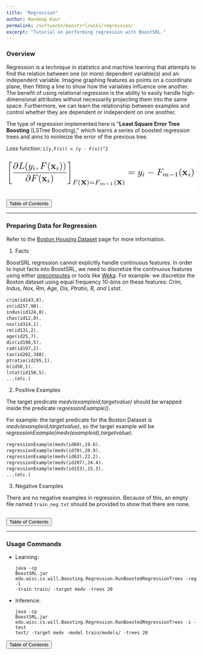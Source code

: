 ```yaml
---
title: "Regression"
author: Navdeep Kaur
permalink: /softwares/boostsrl/wiki/regression/
excerpt: "Tutorial on performing regression with BoostSRL."
---
```


### Overview

Regression is a technique in statistics and machine learning that attempts to find the relation between one (or more) dependent variable(s) and an independent variable. Imagine graphing features as points on a coordinate plane, then fitting a line to show how the variables influence one another. The benefit of using relational regression is the ability to easily handle high-dimensional attributes without necessarily projecting them into the same space. Furthermore, we can learn the relationship between examples and control whether they are dependent or independent on one another.

The type of regression implemented here is "**Least Square Error Tree Boosting** (LSTree Boosting)," which learns a series of boosted regression trees and aims to minimize the error of the previous tree.

Loss function: `L(y,F(x)) = (y - F(x))^2`

<img src="https://raw.githubusercontent.com/boost-starai/BoostSRL-Misc/master/Images/LSBoostRegression.png" style="display: block; margin: auto; padding-top: 0.4em; padding-bottom: 0.4em;"/>

<button class="btn btn--primary btn--large" onclick="topOfPage()">Table of Contents</button>

---

### Preparing Data for Regression

Refer to the [Boston Housing Dataset](/datasets/boston-housing/) page for more information.

1. Facts

  BoostSRL regression cannot explicitly handle continuous features. In order to input facts into BoostSRL, we need to discretize the continuous features using either [precomputes](../advanced-modes/) or tools like [Weka](http://www.cs.waikato.ac.nz/ml/weka/). For example: we discretize the Boston dataset using equal frequency 10-bins on these features: *Crim, Indus, Nox, Rm, Age, Dis, Ptratio, B, and Lstat.*

  ```text
crim(id143,8).
zn(id257,90).
indus(id124,8).
chas(id12,0).
nox(id314,1).
rm(id131,2).
age(id25,7).
dis(id198,5).
rad(id197,2).
tax(id202,348).
ptratio(id295,1).
b(id50,1).
lstat(id150,5).
...(etc.)
  ```

2. Positive Examples

  The target predicate *medv(exampleid,targetvalue)* should be wrapped inside the predicate *regressionExample()*.

  For example: the target predicate for the Boston Dataset is *medv(exampleid,targetvalue)*, so the target example will be *regressionExample(medv(exampleid),targetvalue).*

  ```text
regressionExample(medv(id60),19.6).
regressionExample(medv(id70),20.9).
regressionExample(medv(id63),22.2).
regressionExample(medv(id207),24.4).
regressionExample(medv(id153),15.3).
...(etc.)
  ```

3. Negative Examples

  There are no negative examples in regression. Because of this, an empty file named `train_neg.txt` should be provided to show that there are none.

  ```text

  ```

<button class="btn btn--primary btn--large" onclick="topOfPage()">Table of Contents</button>

---

### Usage Commands

* Learning:

  <code style="display: inline-block; word-break: break-all;">java -cp BoostSRL.jar edu.wisc.cs.will.Boosting.Regression.RunBoostedRegressionTrees -reg -l -train train/ -target medv -trees 20</code>

* Inference:

  <code style="display: inline-block; word-break: break-all;">java -cp BoostSRL.jar edu.wisc.cs.will.Boosting.Regression.RunBoostedRegressionTrees -i -test test/ -target medv -model train/models/ -trees 20</code>

<button class="btn btn--primary btn--large" onclick="topOfPage()">Table of Contents</button>

<script>
function topOfPage() {
    $('html, body').animate({ scrollTop: 0 }, 'fast');
}
</script>
